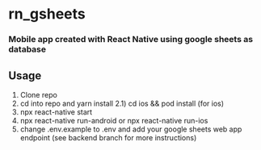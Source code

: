 # rn_gsheets

### Mobile app created with React Native using google sheets as database

## Usage

1) Clone repo
2) cd into repo and yarn install
2.1) cd ios && pod install (for ios)
3) npx react-native start
4) npx react-native run-android or npx react-native run-ios
5) change .env.example to .env and add your google sheets web app endpoint (see backend branch for more instructions)
